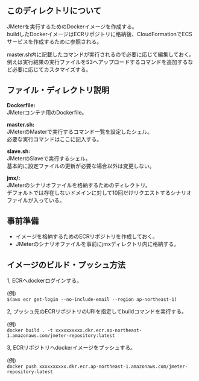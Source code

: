 ## このディレクトリについて
JMeterを実行するためのDockerイメージを作成する。<br>
buildしたDockerイメージはECRリポジトリに格納後、CloudFormationでECSサービスを作成するために参照される。

master.sh内に記載したコマンドが実行されるので必要に応じて編集しておく。<br>
例えば実行結果の実行ファイルをS3へアップロードするコマンドを追加するなど必要に応じてカスタマイズする。

## ファイル・ディレクトリ説明
**Dockerfile:**<br>
JMeterコンテナ用のDockerfile。<br>

**master.sh:**<br>
JMeterのMasterで実行するコマンド一覧を設定したシェル。<br>
必要な実行コマンドはここに記入する。<br>

**slave.sh:**<br>
JMeterのSlaveで実行するシェル。<br>
基本的に設定ファイルの更新が必要な場合以外は変更しない。<br>

**jmx/:**<br>
JMeterのシナリオファイルを格納するためのディレクトリ。<br>
デフォルトでは存在しないドメインに対して10回だけリクエストするシナリオファイルが入っている。


## 事前準備
- イメージを格納するためのECRリポジトリを作成しておく。
- JMeterのシナリオファイルを事前にjmxディレクトリ内に格納する。

## イメージのビルド・プッシュ方法

1, ECRへdockerログインする。

(例)<br>
```$(aws ecr get-login --no-include-email --region ap-northeast-1)```

2, プッシュ先のECRリポジトリのURIを指定してbuildコマンドを実行する。

(例)<br>
```docker build . -t xxxxxxxxxx.dkr.ecr.ap-northeast-1.amazonaws.com/jmeter-repository:latest```

3, ECRリポジトリへdockerイメージをプッシュする。

(例)<br>
```docker push xxxxxxxxxx.dkr.ecr.ap-northeast-1.amazonaws.com/jmeter-repository:latest```
